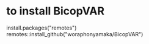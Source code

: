# to install BicopVAR
install.packages("remotes")
remotes::install_github("woraphonyamaka/BicopVAR")
